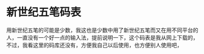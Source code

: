 # 新世纪五笔码表

用新世纪五笔的可能是少数，我这也是少数中用了新世纪五笔而又在用不同平台的人，一直没有一个好一点的输入法，提前说明一下，这个码表是我从网上下载的，不过，我看这里的码库还没有，方便我自己以后使用，也方便别人使用吧，
